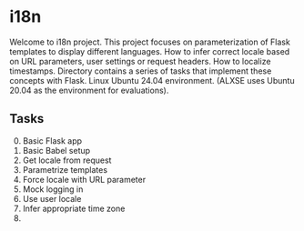 # i18n

Welcome to i18n project. This project focuses on parameterization of Flask templates to display different languages. How to infer correct locale based on URL parameters, user settings or request headers. How to localize timestamps. Directory contains a series of tasks that implement these concepts with Flask. Linux Ubuntu 24.04 environment. (ALXSE uses Ubuntu 20.04 as the environment for evaluations).


## Tasks

0. Basic Flask app
1. Basic Babel setup
2. Get locale from request
3. Parametrize templates
4. Force locale with URL parameter
5. Mock logging in
6. Use user locale
7. Infer appropriate time zone
8. 
